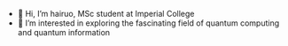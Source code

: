 - 👋 Hi, I’m hairuo, MSc student at Imperial College
- 👀 I’m interested in exploring the fascinating field of quantum computing and quantum information
